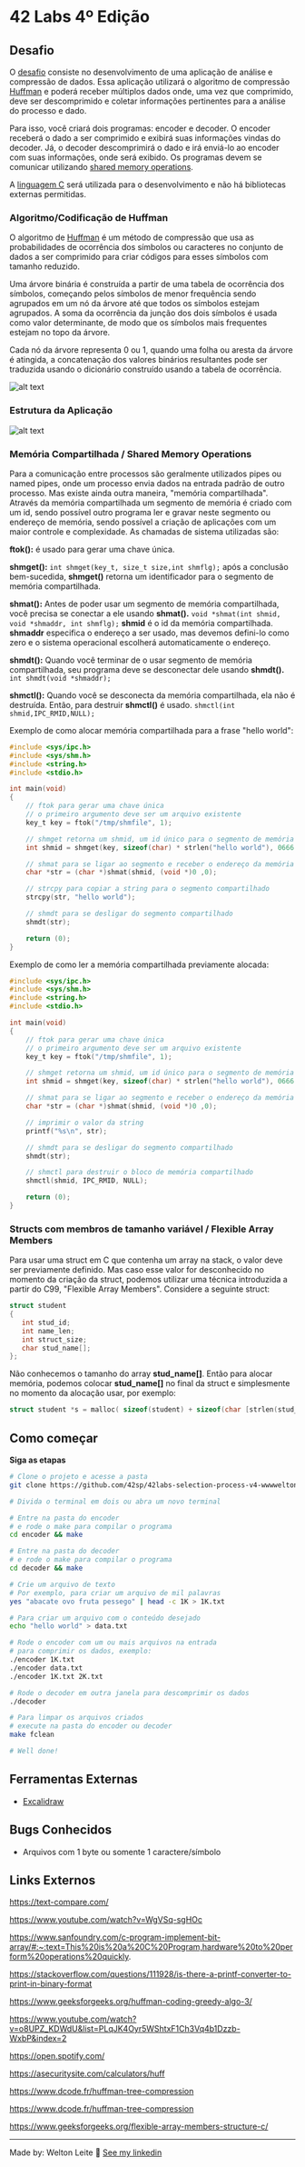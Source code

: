 # 42 Labs 4º Edição
## Desafio
O [desafio](SUBJECT.md) consiste no desenvolvimento de uma aplicação de análise e compressão de dados. Essa aplicação utilizará o algoritmo de compressão [Huffman](https://pt.wikipedia.org/wiki/Codifica%C3%A7%C3%A3o_de_Huffman) e poderá receber múltiplos dados onde, uma vez que comprimido, deve ser descomprimido e coletar informações pertinentes para a análise do processo e dado.

Para isso, você criará dois programas: encoder e decoder. O encoder receberá o dado a ser comprimido e exibirá suas informações vindas do decoder. Já, o decoder descomprimirá o dado e irá enviá-lo ao encoder com suas informações, onde será exibido. Os programas devem se comunicar utilizando [shared memory operations](https://www.geeksforgeeks.org/ipc-shared-memory/).

A [linguagem C](https://en.wikipedia.org/wiki/C_(programming_language)) será utilizada para o desenvolvimento e não há bibliotecas externas permitidas.

### Algoritmo/Codificação de Huffman
O algoritmo de [Huffman](https://pt.wikipedia.org/wiki/Codifica%C3%A7%C3%A3o_de_Huffman) é um método de compressão que usa as probabilidades de ocorrência dos símbolos ou caracteres no conjunto de dados a ser comprimido para criar códigos para esses símbolos com tamanho reduzido.

Uma árvore binária é construída a partir de uma tabela de ocorrência dos símbolos, começando pelos símbolos de menor frequência sendo agrupados em um nó da árvore até que todos os símbolos estejam agrupados. A soma da ocorrência da junção dos dois símbolos é usada como valor determinante, de modo que os
símbolos mais frequentes estejam no topo da árvore.

Cada nó da árvore representa 0 ou 1, quando uma folha ou aresta da árvore é atingida, a concatenação dos valores binários resultantes pode ser traduzida usando o dicionário construído usando a tabela de ocorrência.

![alt text](./images/huffman_tree.svg)

### Estrutura da Aplicação
![alt text](./images/app_structure.svg)

### Memória Compartilhada / Shared Memory Operations
Para a comunicação entre processos são geralmente utilizados pipes ou named pipes, onde um processo envia dados na entrada padrão de outro processo.
Mas existe ainda outra maneira, "memória compartilhada". Através da memória compartilhada um segmento de memória é criado com um id, sendo possível outro programa ler e gravar neste segmento ou endereço de memória, sendo possível a criação de aplicações com um maior controle e complexidade.
As chamadas de sistema utilizadas são:

**ftok():** é usado para gerar uma chave única.

**shmget():** ```int shmget(key_t, size_t size,int shmflg);``` após a conclusão bem-sucedida, **shmget()** retorna um identificador para o segmento de memória compartilhada.

**shmat():** Antes de poder usar um segmento de memória compartilhada, você precisa se
conectar a ele usando **shmat().** ```void *shmat(int shmid, void *shmaddr, int shmflg);```
**shmid** é o id da memória compartilhada. **shmaddr** especifica o endereço a ser usado, mas devemos defini-lo como zero e o sistema operacional escolherá automaticamente o endereço.

**shmdt():** Quando você terminar de o usar segmento de memória compartilhada, seu programa deve
se desconectar dele usando **shmdt().** ```int shmdt(void *shmaddr);```

**shmctl():** Quando você se desconecta da memória compartilhada, ela não é destruída. Então, para destruir **shmctl()** é usado. ```shmctl(int shmid,IPC_RMID,NULL);```

Exemplo de como alocar memória compartilhada para a frase "hello world":
```c
#include <sys/ipc.h>
#include <sys/shm.h>
#include <string.h>
#include <stdio.h>

int main(void)
{
    // ftok para gerar uma chave única
    // o primeiro argumento deve ser um arquivo existente
    key_t key = ftok("/tmp/shmfile", 1);

    // shmget retorna um shmid, um id único para o segmento de memória
    int shmid = shmget(key, sizeof(char) * strlen("hello world"), 0666 | IPC_CREAT);

    // shmat para se ligar ao segmento e receber o endereço da memória
    char *str = (char *)shmat(shmid, (void *)0 ,0);

    // strcpy para copiar a string para o segmento compartilhado
    strcpy(str, "hello world");

    // shmdt para se desligar do segmento compartilhado
    shmdt(str);

    return (0);
}
```

Exemplo de como ler a memória compartilhada previamente alocada:
```c
#include <sys/ipc.h>
#include <sys/shm.h>
#include <string.h>
#include <stdio.h>

int main(void)
{
    // ftok para gerar uma chave única
    // o primeiro argumento deve ser um arquivo existente
    key_t key = ftok("/tmp/shmfile", 1);

    // shmget retorna um shmid, um id único para o segmento de memória
    int shmid = shmget(key, sizeof(char) * strlen("hello world"), 0666 | IPC_CREAT);

    // shmat para se ligar ao segmento e receber o endereço da memória
    char *str = (char *)shmat(shmid, (void *)0 ,0);

    // imprimir o valor da string
    printf("%s\n", str);

    // shmdt para se desligar do segmento compartilhado
    shmdt(str);

    // shmctl para destruir o bloco de memória compartilhado
    shmctl(shmid, IPC_RMID, NULL);

    return (0);
}
```

### Structs com membros de tamanho variável / Flexible Array Members
Para usar uma struct em C que contenha um array na stack, o valor deve ser previamente definido.
Mas caso esse valor for desconhecido no momento da criação da struct, podemos utilizar uma técnica introduzida a partir do C99, "Flexible Array Members".
Considere a seguinte struct:
```c
struct student
{
   int stud_id;
   int name_len;
   int struct_size;
   char stud_name[];
};
```
Não conhecemos o tamanho do array **stud_name[]**. Então para alocar memória, podemos colocar **stud_name[]** no final da struct e simplesmente no momento da alocação usar, por exemplo:
```c
struct student *s = malloc( sizeof(student) + sizeof(char [strlen(stud_name)])  );
```

## Como começar
**Siga as etapas**
```bash
# Clone o projeto e acesse a pasta
git clone https://github.com/42sp/42labs-selection-process-v4-wwwwelton && cd 42labs-selection-process-v4-wwwwelton/

# Divida o terminal em dois ou abra um novo terminal

# Entre na pasta do encoder
# e rode o make para compilar o programa
cd encoder && make

# Entre na pasta do decoder
# e rode o make para compilar o programa
cd decoder && make

# Crie um arquivo de texto
# Por exemplo, para criar um arquivo de mil palavras
yes "abacate ovo fruta pessego" | head -c 1K > 1K.txt

# Para criar um arquivo com o conteúdo desejado
echo "hello world" > data.txt

# Rode o encoder com um ou mais arquivos na entrada
# para comprimir os dados, exemplo:
./encoder 1K.txt
./encoder data.txt
./encoder 1K.txt 2K.txt

# Rode o decoder em outra janela para descomprimir os dados
./decoder

# Para limpar os arquivos criados
# execute na pasta do encoder ou decoder
make fclean

# Well done!
```

## Ferramentas Externas

- [Excalidraw](https://excalidraw.com/)

## Bugs Conhecidos

- Arquivos com 1 byte ou somente 1 caractere/símbolo

## Links Externos

https://text-compare.com/

https://www.youtube.com/watch?v=WgVSq-sgHOc

https://www.sanfoundry.com/c-program-implement-bit-array/#:~:text=This%20is%20a%20C%20Program,hardware%20to%20perform%20operations%20quickly.

https://stackoverflow.com/questions/111928/is-there-a-printf-converter-to-print-in-binary-format

https://www.geeksforgeeks.org/huffman-coding-greedy-algo-3/

https://www.youtube.com/watch?v=o8UPZ_KDWdU&list=PLqJK4Oyr5WShtxF1Ch3Vq4b1Dzzb-WxbP&index=2

https://open.spotify.com/

https://asecuritysite.com/calculators/huff

https://www.dcode.fr/huffman-tree-compression

https://www.dcode.fr/huffman-tree-compression

https://www.geeksforgeeks.org/flexible-array-members-structure-c/


---

Made by: Welton Leite 👋 [See my linkedin](https://www.linkedin.com/in/welton-leite-b3492985/)
